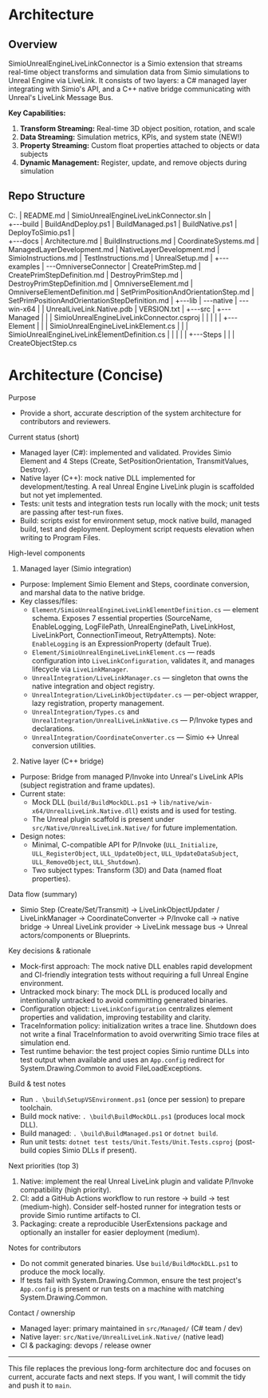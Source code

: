 # Architecture

## Overview
SimioUnrealEngineLiveLinkConnector is a Simio extension that streams real-time object transforms and simulation data from Simio simulations to Unreal Engine via LiveLink. It consists of two layers: a C# managed layer integrating with Simio's API, and a C++ native bridge communicating with Unreal's LiveLink Message Bus.

**Key Capabilities:**
1. **Transform Streaming:** Real-time 3D object position, rotation, and scale
2. **Data Streaming:** Simulation metrics, KPIs, and system state (NEW!)
3. **Property Streaming:** Custom float properties attached to objects or data subjects
4. **Dynamic Management:** Register, update, and remove objects during simulation

## Repo Structure
C:.
|   README.md
|   SimioUnrealEngineLiveLinkConnector.sln
|   
+---build
|       BuildAndDeploy.ps1
|       BuildManaged.ps1
|       BuildNative.ps1
|       DeployToSimio.ps1
|       
+---docs
|       Architecture.md
|       BuildInstructions.md
|       CoordinateSystems.md
|       ManagedLayerDevelopment.md
|       NativeLayerDevelopment.md
|       SimioInstructions.md
|       TestInstructions.md
|       UnrealSetup.md
|
+---examples
|   \---OmniverseConnector
|           CreatePrimStep.md
|           CreatePrimStepDefinition.md
|           DestroyPrimStep.md
|           DestroyPrimStepDefinition.md
|           OmniverseElement.md
|           OmniverseElementDefinition.md
|           SetPrimPositionAndOrientationStep.md
|           SetPrimPositionAndOrientationStepDefinition.md
|
+---lib
|   \---native
|       \---win-x64
|               <!-- Note: the mock native DLL is produced locally by build scripts and is intentionally untracked -->
|               UnrealLiveLink.Native.pdb
|               VERSION.txt
|
+---src
|   +---Managed
|   |   |   SimioUnrealEngineLiveLinkConnector.csproj
|   |   |
|   |   +---Element
|   |   |       SimioUnrealEngineLiveLinkElement.cs
|   |   |       SimioUnrealEngineLiveLinkElementDefinition.cs
|   |   |
|   |   +---Steps
|   |   |       CreateObjectStep.cs
# Architecture (Concise)

Purpose
- Provide a short, accurate description of the system architecture for contributors and reviewers.

Current status (short)
- Managed layer (C#): implemented and validated. Provides Simio Element and 4 Steps (Create, SetPositionOrientation, TransmitValues, Destroy).
- Native layer (C++): mock native DLL implemented for development/testing. A real Unreal Engine LiveLink plugin is scaffolded but not yet implemented.
- Tests: unit tests and integration tests run locally with the mock; unit tests are passing after test-run fixes.
- Build: scripts exist for environment setup, mock native build, managed build, test and deployment. Deployment script requests elevation when writing to Program Files.

High-level components

1) Managed layer (Simio integration)

- Purpose: Implement Simio Element and Steps, coordinate conversion, and marshal data to the native bridge.
- Key classes/files:
    - `Element/SimioUnrealEngineLiveLinkElementDefinition.cs` — element schema. Exposes 7 essential properties (SourceName, EnableLogging, LogFilePath, UnrealEnginePath, LiveLinkHost, LiveLinkPort, ConnectionTimeout, RetryAttempts). Note: `EnableLogging` is an ExpressionProperty (default True).
    - `Element/SimioUnrealEngineLiveLinkElement.cs` — reads configuration into `LiveLinkConfiguration`, validates it, and manages lifecycle via `LiveLinkManager`.
    - `UnrealIntegration/LiveLinkManager.cs` — singleton that owns the native integration and object registry.
    - `UnrealIntegration/LiveLinkObjectUpdater.cs` — per-object wrapper, lazy registration, property management.
    - `UnrealIntegration/Types.cs` and `UnrealIntegration/UnrealLiveLinkNative.cs` — P/Invoke types and declarations.
    - `UnrealIntegration/CoordinateConverter.cs` — Simio ↔ Unreal conversion utilities.

2) Native layer (C++ bridge)

- Purpose: Bridge from managed P/Invoke into Unreal's LiveLink APIs (subject registration and frame updates).
- Current state:
    - Mock DLL (`build/BuildMockDLL.ps1` → `lib/native/win-x64/UnrealLiveLink.Native.dll`) exists and is used for testing.
    - The Unreal plugin scaffold is present under `src/Native/UnrealLiveLink.Native/` for future implementation.
- Design notes:
    - Minimal, C-compatible API for P/Invoke (`ULL_Initialize`, `ULL_RegisterObject`, `ULL_UpdateObject`, `ULL_UpdateDataSubject`, `ULL_RemoveObject`, `ULL_Shutdown`).
    - Two subject types: Transform (3D) and Data (named float properties).

Data flow (summary)
- Simio Step (Create/Set/Transmit) → LiveLinkObjectUpdater / LiveLinkManager → CoordinateConverter → P/Invoke call → native bridge → Unreal LiveLink provider → LiveLink message bus → Unreal actors/components or Blueprints.

Key decisions & rationale
- Mock-first approach: The mock native DLL enables rapid development and CI-friendly integration tests without requiring a full Unreal Engine environment.
- Untracked mock binary: The mock DLL is produced locally and intentionally untracked to avoid committing generated binaries.
- Configuration object: `LiveLinkConfiguration` centralizes element properties and validation, improving testability and clarity.
- TraceInformation policy: initialization writes a trace line. Shutdown does not write a final TraceInformation to avoid overwriting Simio trace files at simulation end.
- Test runtime behavior: the test project copies Simio runtime DLLs into test output when available and uses an `App.config` redirect for System.Drawing.Common to avoid FileLoadExceptions.

Build & test notes
- Run `.
\build\SetupVSEnvironment.ps1` (once per session) to prepare toolchain.
- Build mock native: `.
\build\BuildMockDLL.ps1` (produces local mock DLL).
- Build managed: `.
\build\BuildManaged.ps1` or `dotnet build`.
- Run unit tests: `dotnet test tests/Unit.Tests/Unit.Tests.csproj` (post-build copies Simio DLLs if present).

Next priorities (top 3)
1. Native: implement the real Unreal LiveLink plugin and validate P/Invoke compatibility (high priority).
2. CI: add a GitHub Actions workflow to run restore → build → test (medium-high). Consider self-hosted runner for integration tests or provide Simio runtime artifacts to CI.
3. Packaging: create a reproducible UserExtensions package and optionally an installer for easier deployment (medium).

Notes for contributors
- Do not commit generated binaries. Use `build/BuildMockDLL.ps1` to produce the mock locally.
- If tests fail with System.Drawing.Common, ensure the test project's `App.config` is present or run tests on a machine with matching System.Drawing.Common.

Contact / ownership
- Managed layer: primary maintained in `src/Managed/` (C# team / dev)
- Native layer: `src/Native/UnrealLiveLink.Native/` (native lead)
- CI & packaging: devops / release owner

---

This file replaces the previous long-form architecture doc and focuses on current, accurate facts and next steps. If you want, I will commit the tidy and push it to `main`.